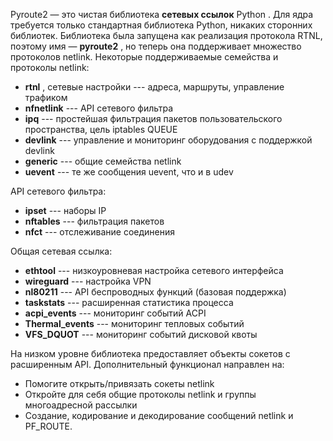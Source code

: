 Pyroute2 — это чистая библиотека **сетевых ссылок** Python . Для ядра требуется только стандартная библиотека Python, никаких сторонних библиотек. Библиотека была запущена как реализация протокола RTNL, поэтому имя — **pyroute2** , но теперь она поддерживает множество протоколов netlink. Некоторые поддерживаемые семейства и протоколы netlink:

-   **rtnl** , сетевые настройки --- адреса, маршруты, управление трафиком
-   **nfnetlink** --- API сетевого фильтра
-   **ipq** --- простейшая фильтрация пакетов пользовательского пространства, цель iptables QUEUE
-   **devlink** --- управление и мониторинг оборудования с поддержкой devlink
-   **generic** --- общие семейства netlink
-   **uevent** --- те же сообщения uevent, что и в udev

API сетевого фильтра:

-   **ipset** --- наборы IP
-   **nftables** --- фильтрация пакетов
-   **nfct** --- отслеживание соединения

Общая сетевая ссылка:

-   **ethtool** --- низкоуровневая настройка сетевого интерфейса
-   **wireguard** --- настройка VPN
-   **nl80211** --- API беспроводных функций (базовая поддержка)
-   **taskstats** --- расширенная статистика процесса
-   **acpi_events** --- мониторинг событий ACPI
-   **Thermal_events** --- мониторинг тепловых событий
-   **VFS_DQUOT** --- мониторинг событий дисковой квоты

На низком уровне библиотека предоставляет объекты сокетов с расширенным API. Дополнительный функционал направлен на:

-   Помогите открыть/привязать сокеты netlink
-   Откройте для себя общие протоколы netlink и группы многоадресной рассылки
-   Создание, кодирование и декодирование сообщений netlink и PF_ROUTE.